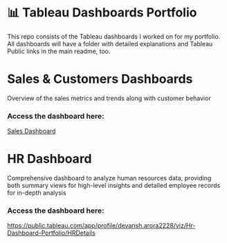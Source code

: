 # 📊 Tableau Dashboards Portfolio

This repo consists of the Tableau dashboards I worked on for my portfolio. 
All dashboards will have a folder with detailed explanations and Tableau Public links in the main readme, too.



# Sales & Customers Dashboards
Overview of the sales metrics and trends along with customer behavior
### Access the dashboard here: 
[Sales Dashboard](https://shorturl.at/SoQj8)
# HR Dashboard
Comprehensive dashboard to analyze human resources data, providing both summary views for high-level insights and detailed employee records for in-depth analysis
### Access the dashboard here: 
https://public.tableau.com/app/profile/devansh.arora2228/viz/Hr-Dashboard-Portfolio/HRDetails



